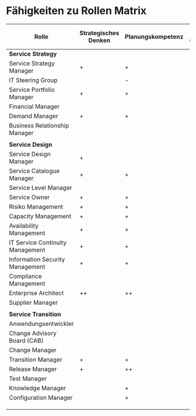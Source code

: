 # Fähigkeiten zu Rollen Matrix

| Rolle                            | Strategisches Denken | Planungskompetenz | Verständnis für Geschäftsabläufe | Geschäftssinn | Finanzkenntnisse | Kommunikationsfähigkeit | Verhandlungsfähigkeit | Führungsqualitäten | Teamfähigkeit | ITIL & Co. | Analytische Fähigkeiten | Problemlösungskompetenz | Kapazitätsplanung | Beziehungspflege |
| -------------------------------- | -------------------- | ----------------- | -------------------------------- | ------------- | ---------------- | ----------------------- | --------------------- | ------------------ | ------------- | ---------- | ----------------------- | ----------------------- | ----------------- | ---------------- |
| **Service Strategy**             |                      |                   |                                  |               |                  |                         |                       |                    |               |            |                         |                         |                   |                  |
| Service Strategy Manager         | +                    | +                 | +                                | +             | +                | ++                      | +                     | ++                 | +             | +          |                         |                         |                   |                  |
| IT Steering Group                |                      | -                 |                                  |               |                  |                         |                       |                    | -             | -          | +                       | -                       | -                 |                  |
| Service Portfolio Manager        | +                    | +                 | ++                               | ++            | +                | +                       | +                     |                    |               |            | +                       |                         |                   |                  |
| Financial Manager                |                      |                   |                                  |               | ++               | +                       | +                     |                    |               |            | ++                      | +                       |                   |                  |
| Demand Manager                   | +                    | +                 | +                                |               |                  | +                       |                       |                    |               |            | ++                      | +                       | ++                |                  |
| Business Relationship Manager    |                      |                   | +                                |               | -                | ++                      | ++                    |                    |               | +          | +                       | +                       | -                 | ++               |
|                                  |                      |                   |                                  |               |                  |                         |                       |                    |               |            |                         |                         |                   |                  |
| **Service Design**               |                      |                   |                                  |               |                  |                         |                       |                    |               |            |                         |                         |                   |                  |
| Service Design Manager           | +                    |                   |                                  |               | +                | +                       | +                     | +                  | +             |            | +                       | +                       |                   |                  |
| Service Catalogue Manager        | +                    | +                 | ++                               | ++            | +                | +                       | +                     |                    |               |            | +                       |                         |                   |                  |
| Service Level Manager            |                      |                   |                                  |               |                  | +                       | +                     |                    |               |            | +                       | +                       |                   | +                |
| Service Owner                    | +                    | +                 | +                                |               | +                | +                       | +                     | +                  | +             |            | +                       | +                       | +                 | +                |
| Risiko Management                | +                    | +                 |                                  |               |                  | +                       |                       |                    | +             |            | +                       | +                       |                   | +                |
| Capacity Management              | +                    | +                 |                                  |               |                  | +                       |                       |                    |               |            | +                       | +                       | ++                |                  |
| Availability Management          | +                    | +                 | +                                |               |                  | +                       | ++                    |                    |               |            | +                       | +                       |                   |                  |
| IT Service Continuity Management | +                    | +                 | +                                |               |                  | +                       |                       |                    |               |            | +                       | +                       | +                 |                  |
| Information Security Management  | +                    | +                 |                                  |               |                  | +                       |                       |                    |               |            | +                       | +                       |                   | +                |
| Compliance Management            |                      |                   | +                                |               |                  | +                       |                       |                    |               |            | +                       |                         |                   | +                |
| Enterprise Architect             | ++                   | ++                | ++                               |               |                  | +                       |                       | +                  | +             |            | +                       | ++                      |                   |                  |
| Supplier Manager                 |                      |                   | +                                | +             | +                | ++                      | ++                    |                    | +             |            |                         |                         | +                 | ++               |
|                                  |                      |                   |                                  |               |                  |                         |                       |                    |               |            |                         |                         |                   |                  |
| **Service Transition**           |                      |                   |                                  |               |                  |                         |                       |                    |               |            |                         |                         |                   |                  |
| Anwendungsentwickler             |                      |                   |                                  | -             | -                | +                       |                       |                    | +             |            | +                       | ++                      |                   |                  |
| Change Advisory Board (CAB)      |                      |                   |                                  |               |                  |                         |                       |                    |               |            |                         |                         |                   |                  |
| Change Manager                   |                      |                   | ++                               |               |                  | ++                      | +                     | +                  |               |            | +                       | +                       |                   |                  |
| Transition Manager               | +                    | +                 |                                  |               |                  | +                       | +                     | +                  | +             |            | +                       | +                       |                   |                  |
| Release Manager                  | +                    | ++                |                                  |               |                  | +                       |                       |                    | +             |            | +                       | +                       |                   |                  |
| Test Manager                     |                      |                   |                                  |               |                  | +                       |                       |                    |               |            | ++                      | ++                      |                   |                  |
| Knowledge Manager                |                      | +                 | +                                |               |                  | ++                      |                       | +                  | +             |            | +                       |                         |                   |                  |
| Configuration Manager            |                      | +                 |                                  |               |                  | +                       |                       |                    | +             |            | ++                      | +                       |                   |                  |
|                                  |                      |                   |                                  |               |                  |                         |                       |                    |               |            |                         |                         |                   |                  |
|                                  |                      |                   |                                  |               |                  |                         |                       |                    |               |            |                         |                         |                   |                  |
|                                  |                      |                   |                                  |               |                  |                         |                       |                    |               |            |                         |                         |                   |                  |
